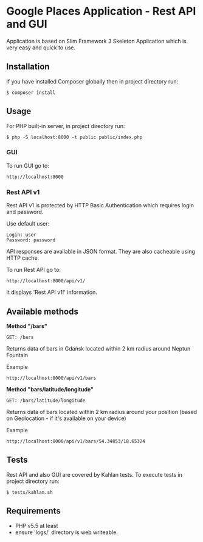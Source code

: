 # Google Places Application - Rest API and GUI
Application is based on Slim Framework 3 Skeleton Application which is very easy and quick to use.

## Installation
If you have installed Composer globally then in project directory run:

    $ composer install

## Usage
For PHP built-in server, in project directory run:

    $ php -S localhost:8000 -t public public/index.php

### GUI
To run GUI go to:

    http://localhost:8000

### Rest API v1
Rest API v1 is protected by HTTP Basic Authentication which requires login and password.

Use default user:

    Login: user
    Password: password

API responses are available in JSON format. They are also cacheable using HTTP cache.

To run Rest API go to:

    http://localhost:8000/api/v1/

It displays 'Rest API v1!' information.

## Available methods

**Method "/bars"**

    GET: /bars

Returns data of bars in Gdańsk located within 2 km radius around Neptun Fountain

Example

    http://localhost:8000/api/v1/bars

**Method "bars/latitude/longitude"**

    GET: /bars/latitude/longitude

Returns data of bars located within 2 km radius around your position (based on Geolocation - if it's available on your device)    

Example

    http://localhost:8000/api/v1/bars/54.34853/18.65324

## Tests
Rest API and also GUI are covered by Kahlan tests.
To execute tests in project directory run:

    $ tests/kahlan.sh

## Requirements

 - PHP v5.5 at least
 - ensure 'logs/' directory is web writeable.
